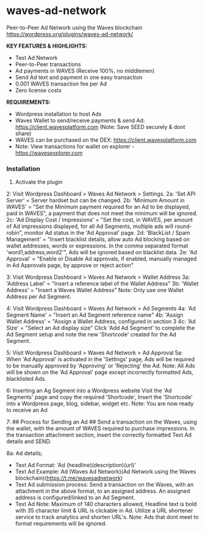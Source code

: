 # waves-ad-network
Peer-to-Peer Ad Network using the Waves blockchain https://wordpress.org/plugins/waves-ad-network/

**KEY FEATURES & HIGHLIGHTS:**
  * Text Ad Network
  * Peer-to-Peer transactions
  * Ad payments in WAVES (Receive 100%, no middlemen)
  * Send Ad text and payment in one easy transaction
  * 0.001 WAVES transaction fee per Ad
  * Zero license costs
  
**REQUIREMENTS:**
  * Wordpress installation to host Ads
  * Waves Wallet to send/receive payments & send Ad: https://client.wavesplatform.com (Note: Save SEED securely & dont share)
  * WAVES can be purchased on the DEX: https://client.wavesplatform.com
  * Note: View transactions for wallet on explorer - https://wavesexplorer.com
  
### Installation

1. Activate the plugin

2: Visit Wordpress Dashboard > Waves Ad Network > Settings.
2a: 'Set API Server' = Server hardset but can be changed.
2b: 'Minimum Amount in WAVES' = "Set the Minimum payment required for an Ad to be displayed, paid in WAVES", a payment that does not meet the minimum will be ignored.
2c: 'Ad Display Cost / Impressions' = "Set the cost, in WAVES, per amount of Ad impressions displayed, for all Ad Segments, multiple ads will round-robin", monitor Ad status in the 'Ad Approval' page.
2d: 'BlackList / Spam Management' = "Insert blacklist details, allow auto Ad blocking based on wallet addresses, words or expressions. In the comma separated format 'word1,address,word2'", Ads will be ignored based on blacklist data.
2e: 'Ad Approval' = "Enable or Disable Ad approvals, if enabled, manually managed in Ad Approvals page, by approve or reject action"

3: Visit Wordpress Dashboard > Waves Ad Network > Wallet Address
3a: 'Address Label' = "Insert a reference label of the Wallet Address"
3b: 'Wallet Address' = "Insert a Waves Wallet Address"
Note: Only use one Wallet Address per Ad Segment.

4: Visit Wordpress Dashboard > Waves Ad Network > Ad Segments
4a: 'Ad Segment Name' = "Insert an Ad Segment reference name"
4b: 'Assign Wallet Address' = "Assign a Wallet Address, configured in section 3
4c: 'Ad Size' = "Select an Ad display size"
Click 'Add Ad Segment' to complete the Ad Segment setup and note the new 'Shortcode' created for the Ad Segment.

5: Visit Wordpress Dashboard > Waves Ad Network > Ad Approval
5a: When 'Ad Approval' is activated in the 'Settings' page, Ads will be required to be manually approved by 'Approving' or 'Rejecting' the Ad.
Note: All Ads will be shown on the 'Ad Approval' page except incorrectly formatted Ads, blacklisted Ads.

6: Inserting an Ag Segment into a Wordpress website
Visit the 'Ad Segments' page and copy the required 'Shortcode', Insert the 'Shortcode' into a Wordpress page, blog, sidebar, widget etc.
Note: You are now ready to receive an Ad

7: ## Process for Sending an Ad ##
Send a transaction on the Waves, using the wallet, with the amount of WAVES required to purchase impressions. In the transaction attachment section, insert the correctly formatted Text Ad details and SEND.

8a: Ad details;
- Text Ad Format: 'Ad (headline)(description)(url)'
- Text Ad Example: Ad (Waves Ad Network)(Ad Network using the Waves blockchain)(https://t.me/wavesadnetwork)
- Text Ad submission process: Send a transaction on the Waves, with an attachment in the above format, to an assigned address. An assigned address is configured/linked to an Ad Segment.
- Text Ad Note: Maximum of 140 characters allowed, Headline text is bold with 35 character limit & URL is clickable in Ad. Utilize a URL shortener service to track analytics and shorten URL's.
Note: Ads that dont meet to format requirements will be ignored.
